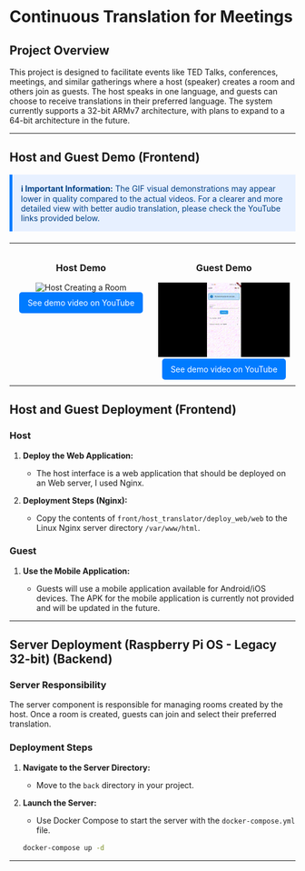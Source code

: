 # Continuous Translation for Meetings

## Project Overview

This project is designed to facilitate events like TED Talks, conferences, meetings, and similar gatherings where a host (speaker) creates a room and others join as guests. The host speaks in one language, and guests can choose to receive translations in their preferred language. The system currently supports a 32-bit ARMv7 architecture, with plans to expand to a 64-bit architecture in the future.

---

## Host and Guest Demo (Frontend)

<div style="background-color: #e7f0ff; border-left: 5px solid #007bff; padding: 15px; margin-bottom: 20px; color: #004085;">
    <strong>ℹ️ Important Information:</strong> The GIF visual demonstrations may appear lower in quality compared to the actual videos. For a clearer and more detailed view with better audio translation, please check the YouTube links provided below.
</div>

<table style="width: 100%; border-collapse: collapse;">
  <tr>
    <td style="padding: 10px; vertical-align: top; text-align: center; width: 50%;">
      <h3>Host Demo</h3>
      <img src="./docs/host_gif.gif" alt="Host Creating a Room" style="max-width: 100%; height: auto;">
      <br>
      <a href="https://youtu.be/RgRMhfmq0Ew" target="_blank" style="display: inline-block; padding: 10px 15px; background-color: #007bff; color: white; text-decoration: none; border-radius: 5px;">See demo video on YouTube</a>
    </td>
    <td style="padding: 10px; vertical-align: top; text-align: center; width: 50%;">
      <h3>Guest Demo</h3>
      <img src="./docs/guest_gif.gif" alt="Guest Joining a Room" style="max-width: 100%; height: auto;">
      <br>
      <a href="https://youtu.be/ODbYDyy6c2k" target="_blank" style="display: inline-block; padding: 10px 15px; background-color: #007bff; color: white; text-decoration: none; border-radius: 5px;">See demo video on YouTube</a>
    </td>
  </tr>
</table>

## Host and Guest Deployment (Frontend)

### Host

1. **Deploy the Web Application:**

    - The host interface is a web application that should be deployed on an Web server, I used Nginx.

2. **Deployment Steps (Nginx):**

    - Copy the contents of `front/host_translator/deploy_web/web` to the Linux Nginx server directory `/var/www/html`.

### Guest

1. **Use the Mobile Application:**

    - Guests will use a mobile application available for Android/iOS devices. The APK for the mobile application is currently not provided and will be updated in the future.

---

## Server Deployment (Raspberry Pi OS - Legacy 32-bit) (Backend)

### Server Responsibility

The server component is responsible for managing rooms created by the host. Once a room is created, guests can join and select their preferred translation.

### Deployment Steps

1. **Navigate to the Server Directory:**

    - Move to the `back` directory in your project.

2. **Launch the Server:**

    - Use Docker Compose to start the server with the `docker-compose.yml` file.

    ```bash
    docker-compose up -d
    ```

---
